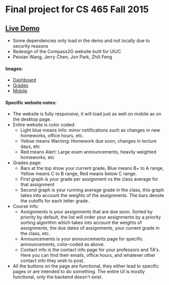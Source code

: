 # Final project for CS 465 Fall 2015

## [Live Demo](https://whorleater.github.io/CS465-Project/)
- Some dependencies only load in the demo and not locally due to security reasons
- Redesign of the Compass2G website built for UIUC
- Peixian Wang, Jerry Chen, Jon Park, Zhili Feng 

#### Images:
- [Dashboard](https://raw.githubusercontent.com/Whorleater/CS465-Project/master/images/dashboard.png)
- [Grades](https://raw.githubusercontent.com/Whorleater/CS465-Project/master/images/grades.png)
- [Mobile](https://raw.githubusercontent.com/Whorleater/CS465-Project/master/images/mobile.png)

#### Specific website notes:
- The website is fully responsive, it will load just as well on mobile as on the desktop page. 
- Entire website is color coded:
    - Light blue means Info: minor notifications such as changes in new homeworks, office hours, etc.
    - Yellow means Warning: Homework due soon, changes in lecture days, etc
    - Red means Alert: Large exam announcements, heavily weighted homeworks, etc
- Grades page:
    - Bars at the top show your current grade, Blue means B+ to A range, Yellow means C to B range, Red means below C range.
    - First graph is your grade per assignment vs the class average for that assignment
    - Second graph is your running average grade in the class, this graph takes into account the weights of the assignments. The bars denote the cutoffs for each letter grade.
- Course info:
    - Assignments is your assignments that are due soon. Sorted by priority by default, the list will order your assignments by a priority sorting algorithm which takes into account the weights of assignments, the due dates of assignments, your current grade in the class, etc. 
    - Announcements is your announcements page for specific announcements, color-coded as above. 
    - Contact info is the contact info page for your professors and TA's. Here you can find their emails, office hours, and whatever other contact info they wish to post. 
- All the buttons on the page are functional, they either lead to specific pages or are intended to do something. The entire UI is mostly functional, only the backend doesn't exist. 
